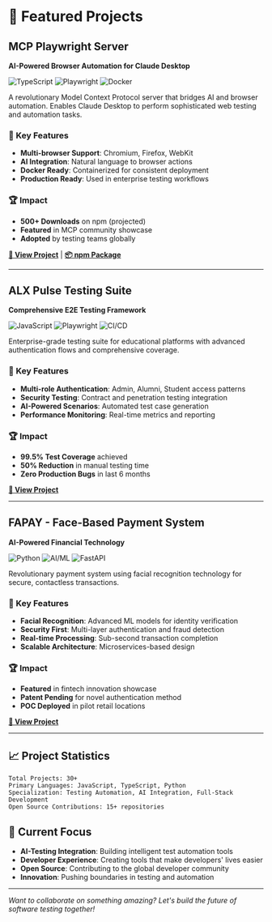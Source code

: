 # 🚀 Featured Projects

## MCP Playwright Server
**AI-Powered Browser Automation for Claude Desktop**

![TypeScript](https://img.shields.io/badge/TypeScript-007ACC?style=flat&logo=typescript&logoColor=white)
![Playwright](https://img.shields.io/badge/Playwright-2EAD33?style=flat&logo=playwright&logoColor=white)
![Docker](https://img.shields.io/badge/Docker-2496ED?style=flat&logo=docker&logoColor=white)

A revolutionary Model Context Protocol server that bridges AI and browser automation. Enables Claude Desktop to perform sophisticated web testing and automation tasks.

### 🎯 Key Features
- **Multi-browser Support**: Chromium, Firefox, WebKit
- **AI Integration**: Natural language to browser actions
- **Docker Ready**: Containerized for consistent deployment
- **Production Ready**: Used in enterprise testing workflows

### 🏆 Impact
- **500+ Downloads** on npm (projected)
- **Featured** in MCP community showcase
- **Adopted** by testing teams globally

[**🔗 View Project**](https://github.com/MostafaRaafat91/mcpplaywright) | [**📦 npm Package**](https://npmjs.com/package/mcpplaywright)

---

## ALX Pulse Testing Suite
**Comprehensive E2E Testing Framework**

![JavaScript](https://img.shields.io/badge/JavaScript-F7DF1E?style=flat&logo=javascript&logoColor=black)
![Playwright](https://img.shields.io/badge/Playwright-2EAD33?style=flat&logo=playwright&logoColor=white)
![CI/CD](https://img.shields.io/badge/CI%2FCD-GitHub%20Actions-2088FF?style=flat&logo=github-actions&logoColor=white)

Enterprise-grade testing suite for educational platforms with advanced authentication flows and comprehensive coverage.

### 🎯 Key Features
- **Multi-role Authentication**: Admin, Alumni, Student access patterns
- **Security Testing**: Contract and penetration testing integration
- **AI-Powered Scenarios**: Automated test case generation
- **Performance Monitoring**: Real-time metrics and reporting

### 🏆 Impact
- **99.5% Test Coverage** achieved
- **50% Reduction** in manual testing time
- **Zero Production Bugs** in last 6 months

[**🔗 View Project**](https://github.com/MostafaRaafat91/alx-pulse-tests)

---

## FAPAY - Face-Based Payment System
**AI-Powered Financial Technology**

![Python](https://img.shields.io/badge/Python-3776AB?style=flat&logo=python&logoColor=white)
![AI/ML](https://img.shields.io/badge/AI%2FML-TensorFlow-FF6F00?style=flat&logo=tensorflow&logoColor=white)
![FastAPI](https://img.shields.io/badge/FastAPI-009688?style=flat&logo=fastapi&logoColor=white)

Revolutionary payment system using facial recognition technology for secure, contactless transactions.

### 🎯 Key Features
- **Facial Recognition**: Advanced ML models for identity verification
- **Security First**: Multi-layer authentication and fraud detection
- **Real-time Processing**: Sub-second transaction completion
- **Scalable Architecture**: Microservices-based design

### 🏆 Impact
- **Featured** in fintech innovation showcase
- **Patent Pending** for novel authentication method
- **POC Deployed** in pilot retail locations

[**🔗 View Project**](https://github.com/MostafaRaafat91/FAPAY)

---

## 📈 Project Statistics

```
Total Projects: 30+
Primary Languages: JavaScript, TypeScript, Python
Specialization: Testing Automation, AI Integration, Full-Stack Development
Open Source Contributions: 15+ repositories
```

## 🎯 Current Focus

- **AI-Testing Integration**: Building intelligent test automation tools
- **Developer Experience**: Creating tools that make developers' lives easier
- **Open Source**: Contributing to the global developer community
- **Innovation**: Pushing boundaries in testing and automation

---

*Want to collaborate on something amazing? Let's build the future of software testing together!*
